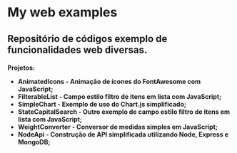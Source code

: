 <h1>My web examples

<h2>Repositório de códigos exemplo de funcionalidades web diversas.

<h4>Projetos:

- AnimatedIcons - Animação de ícones do FontAwesome com JavaScript;
- FilterableList - Campo estilo filtro de itens em lista com JavaScript;
- SimpleChart - Exemplo de uso do Chart.js simplificado;
- StateCapitalSearch - Outro exemplo de campo estilo filtro de itens em lista com JavaScript;
- WeightConverter - Conversor de medidas simples em JavaScript;
- NodeApi - Construção de API simplificada utilizando Node, Express e MongoDB;
